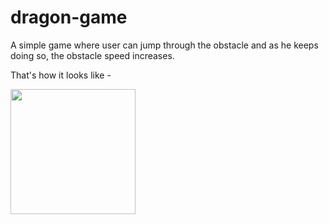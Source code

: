 # dragon-game
A simple game where user can jump through the obstacle and as he keeps doing so, the obstacle speed increases.

That's how it looks like -

<img src =""  width="200px">  </img>
